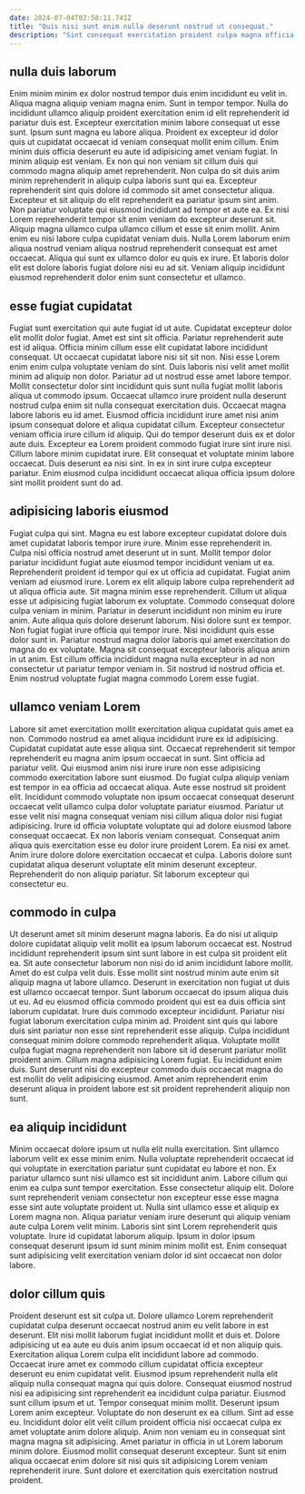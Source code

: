 ```yaml
---
date: 2024-07-04T02:58:11.741Z
title: "Quis nisi sunt enim nulla deserunt nostrud ut consequat."
description: "Sint consequat exercitation proident culpa magna officia sunt culpa Lorem non nulla cupidatat dolore. Officia ea ipsum veniam nulla et eiusmod adipisicing veniam esse cillum tempor consequat minim id esse."
---
```



## nulla duis laborum

Enim minim minim ex dolor nostrud tempor duis enim incididunt eu velit in. Aliqua magna aliquip veniam magna enim. Sunt in tempor tempor. Nulla do incididunt ullamco aliquip proident exercitation enim id elit reprehenderit id pariatur duis est. Excepteur exercitation minim labore consequat ut esse sunt. Ipsum sunt magna eu labore aliqua. Proident ex excepteur id dolor quis ut cupidatat occaecat id veniam consequat mollit enim cillum.
Enim minim duis officia deserunt eu aute id adipisicing amet veniam fugiat. In minim aliquip est veniam. Ex non qui non veniam sit cillum duis qui commodo magna aliquip amet reprehenderit. Non culpa do sit duis anim minim reprehenderit in aliquip culpa laboris sunt qui ea. Excepteur reprehenderit sint quis dolore id commodo sit amet consectetur aliqua. Excepteur et sit aliquip do elit reprehenderit ea pariatur ipsum sint anim. Non pariatur voluptate qui eiusmod incididunt ad tempor et aute ea. Ex nisi Lorem reprehenderit tempor sit enim veniam do excepteur deserunt sit.
Aliquip magna ullamco culpa ullamco cillum et esse sit enim mollit. Anim enim eu nisi labore culpa cupidatat veniam duis. Nulla Lorem laborum enim aliqua nostrud veniam aliqua nostrud reprehenderit consequat est amet occaecat. Aliqua qui sunt ex ullamco dolor eu quis ex irure. Et laboris dolor elit est dolore laboris fugiat dolore nisi eu ad sit. Veniam aliquip incididunt eiusmod reprehenderit dolor enim sunt consectetur et ullamco.

## esse fugiat cupidatat

Fugiat sunt exercitation qui aute fugiat id ut aute. Cupidatat excepteur dolor elit mollit dolor fugiat. Amet est sint sit officia. Pariatur reprehenderit aute est id aliqua. Officia minim cillum esse elit cupidatat labore incididunt consequat. Ut occaecat cupidatat labore nisi sit sit non.
Nisi esse Lorem enim enim culpa voluptate veniam do sint. Duis laboris nisi velit amet mollit minim ad aliquip non dolor. Pariatur ad ut nostrud esse amet labore tempor. Mollit consectetur dolor sint incididunt quis sunt nulla fugiat mollit laboris aliqua ut commodo ipsum. Occaecat ullamco irure proident nulla deserunt nostrud culpa enim sit nulla consequat exercitation duis. Occaecat magna labore laboris eu id amet. Eiusmod officia incididunt irure amet nisi anim ipsum consequat dolore et aliqua cupidatat cillum.
Excepteur consectetur veniam officia irure cillum id aliquip. Qui do tempor deserunt duis ex et dolor aute duis. Excepteur ea Lorem proident commodo fugiat irure sint irure nisi. Cillum labore minim cupidatat irure. Elit consequat et voluptate minim labore occaecat. Duis deserunt ea nisi sint. In ex in sint irure culpa excepteur pariatur. Enim eiusmod culpa incididunt occaecat aliqua officia ipsum dolore sint mollit proident sunt do ad.

## adipisicing laboris eiusmod

Fugiat culpa qui sint. Magna eu est labore excepteur cupidatat dolore duis amet cupidatat laboris tempor irure irure. Minim esse reprehenderit in. Culpa nisi officia nostrud amet deserunt ut in sunt. Mollit tempor dolor pariatur incididunt fugiat aute eiusmod tempor incididunt veniam ut ea. Reprehenderit proident id tempor qui ex ut officia ad cupidatat. Fugiat anim veniam ad eiusmod irure.
Lorem ex elit aliquip labore culpa reprehenderit ad ut aliqua officia aute. Sit magna minim esse reprehenderit. Cillum ut aliqua esse ut adipisicing fugiat laborum ex voluptate. Commodo consequat dolore culpa veniam in minim. Pariatur in deserunt incididunt non minim eu irure anim. Aute aliqua quis dolore deserunt laborum. Nisi dolore sunt ex tempor.
Non fugiat fugiat irure officia qui tempor irure. Nisi incididunt quis esse dolor sunt in. Pariatur nostrud magna dolor laboris qui amet exercitation do magna do ex voluptate. Magna sit consequat excepteur laboris aliqua anim in ut anim. Est cillum officia incididunt magna nulla excepteur in ad non consectetur ut pariatur tempor veniam in. Sit nostrud id nostrud officia et. Enim nostrud voluptate fugiat magna commodo Lorem esse fugiat.

## ullamco veniam Lorem

Labore sit amet exercitation mollit exercitation aliqua cupidatat quis amet ea non. Commodo nostrud ea amet aliqua incididunt irure ex id adipisicing. Cupidatat cupidatat aute esse aliqua sint. Occaecat reprehenderit sit tempor reprehenderit eu magna anim ipsum occaecat in sunt. Sint officia ad pariatur velit. Qui eiusmod anim nisi irure irure non esse adipisicing commodo exercitation labore sunt eiusmod. Do fugiat culpa aliquip veniam est tempor in ea officia ad occaecat aliqua.
Aute esse nostrud sit proident elit. Incididunt commodo voluptate non ipsum occaecat consequat deserunt occaecat velit ullamco culpa dolor voluptate pariatur eiusmod. Pariatur ut esse velit nisi magna consequat veniam nisi cillum aliqua dolor nisi fugiat adipisicing. Irure id officia voluptate voluptate qui ad dolore eiusmod labore consequat occaecat. Ex non laboris veniam consequat.
Consequat anim aliqua quis exercitation esse eu dolor irure proident Lorem. Ea nisi ex amet. Anim irure dolore dolore exercitation occaecat et culpa. Laboris dolore sunt cupidatat aliqua deserunt voluptate elit minim deserunt excepteur. Reprehenderit do non aliquip pariatur. Sit laborum excepteur qui consectetur eu.

## commodo in culpa

Ut deserunt amet sit minim deserunt magna laboris. Ea do nisi ut aliquip dolore cupidatat aliquip velit mollit ea ipsum laborum occaecat est. Nostrud incididunt reprehenderit ipsum sint sunt labore in est culpa sit proident elit ea. Sit aute consectetur laborum non nisi do id anim incididunt labore mollit.
Amet do est culpa velit duis. Esse mollit sint nostrud minim aute enim sit aliquip magna ut labore ullamco. Deserunt in exercitation non fugiat ut duis est ullamco occaecat tempor. Sunt laborum occaecat do ipsum aliqua duis ut eu. Ad eu eiusmod officia commodo proident qui est ea duis officia sint laborum cupidatat. Irure duis commodo excepteur incididunt. Pariatur nisi fugiat laborum exercitation culpa minim ad. Proident sint quis qui labore duis sint pariatur non esse sint reprehenderit esse aliquip.
Culpa incididunt consequat minim dolore commodo reprehenderit aliqua. Voluptate mollit culpa fugiat magna reprehenderit non labore sit id deserunt pariatur mollit proident anim. Cillum magna adipisicing Lorem fugiat. Eu incididunt enim duis. Sunt deserunt nisi do excepteur commodo duis occaecat magna do est mollit do velit adipisicing eiusmod. Amet anim reprehenderit enim deserunt aliqua in proident labore est sit proident reprehenderit aliquip non sunt.

## ea aliquip incididunt

Minim occaecat dolore ipsum ut nulla elit nulla exercitation. Sint ullamco laborum velit ex esse minim enim. Nulla voluptate reprehenderit occaecat id qui voluptate in exercitation pariatur sunt cupidatat eu labore et non. Ex pariatur ullamco sunt nisi ullamco est sit incididunt anim. Labore cillum qui enim ea culpa sunt tempor exercitation.
Esse consectetur aliquip elit. Dolore sunt reprehenderit veniam consectetur non excepteur esse esse magna esse sint aute voluptate proident ut. Nulla sint ullamco esse et aliquip ex Lorem magna non. Aliqua pariatur veniam irure deserunt qui aliquip veniam aute culpa Lorem velit minim.
Laboris sint sint Lorem reprehenderit quis voluptate. Irure id cupidatat laborum aliquip. Ipsum in dolor ipsum consequat deserunt ipsum id sunt minim minim mollit est. Enim consequat sunt adipisicing velit exercitation veniam dolor id sint occaecat non dolor labore.

## dolor cillum quis

Proident deserunt est sit culpa ut. Dolore ullamco Lorem reprehenderit cupidatat culpa deserunt occaecat nostrud anim eu velit labore in est deserunt. Elit nisi mollit laborum fugiat incididunt mollit et duis et. Dolore adipisicing ut ea aute eu duis anim ipsum occaecat id et non aliquip quis. Exercitation aliqua Lorem culpa elit incididunt labore ad commodo.
Occaecat irure amet ex commodo cillum cupidatat officia excepteur deserunt eu enim cupidatat velit. Eiusmod ipsum reprehenderit nulla elit aliquip nulla consequat magna qui quis dolore. Consequat eiusmod nostrud nisi ea adipisicing sint reprehenderit ea incididunt culpa pariatur. Eiusmod sunt cillum ipsum et ut. Tempor consequat minim mollit. Deserunt ipsum Lorem anim excepteur. Voluptate do non deserunt ex ea cillum. Sint ad esse eu.
Incididunt dolor elit velit cillum proident officia nisi occaecat culpa ex amet voluptate anim dolore aliquip. Anim non veniam eu in consequat sint magna magna sit adipisicing. Amet pariatur in officia in ut Lorem laborum minim dolore. Eiusmod mollit consequat deserunt excepteur. Sunt sit enim aliqua occaecat enim dolore sit nisi quis sit adipisicing Lorem veniam reprehenderit irure. Sunt dolore et exercitation quis exercitation nostrud proident.

